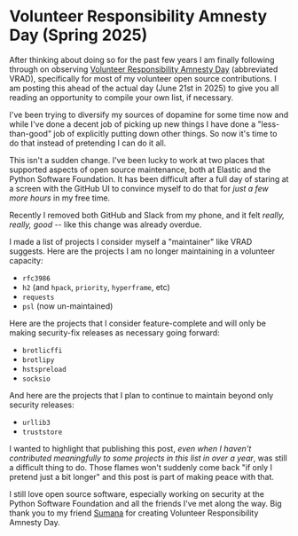 # Volunteer Responsibility Amnesty Day (Spring 2025)

After thinking about doing so for the past few years I am finally
following through on observing [Volunteer Responsibility Amnesty Day](https://www.volunteeramnestyday.net/) (abbreviated VRAD),
specifically for most of my volunteer open source contributions.
I am posting this ahead of the actual day (June 21st in 2025) to give you all reading an
opportunity to compile your own list, if necessary.

I've been trying to diversify my sources of dopamine for some
time now and while I've done a decent job of picking up new things
I have done a "less-than-good" job of explicitly putting down other things.
So now it's time to do that instead of pretending I can do it all.

This isn't a sudden change. I've been lucky to work at two places that
supported aspects of open source maintenance, both at Elastic and the Python
Software Foundation. It has been difficult after a full day of staring at a screen
with the GitHub UI to convince myself to do that for *just a few more
hours* in my free time.

Recently I removed both GitHub and Slack from my phone,
and it felt *really, really, good* -- like this change was already overdue.

I made a list of projects I consider myself a "maintainer" like VRAD suggests.
Here are the projects I am no longer maintaining in a volunteer capacity:

* `rfc3986`
* `h2` (and `hpack`, `priority`, `hyperframe`, etc)
* `requests`
* `psl` (now un-maintained)

Here are the projects that I consider feature-complete
and will only be making security-fix releases as necessary going forward:

* `brotlicffi`
* `brotlipy`
* `hstspreload`
* `socksio`

And here are the projects that I plan to continue to maintain beyond only security
releases:

* `urllib3`
* `truststore`

I wanted to highlight that publishing this post, *even when I haven't contributed
meaningfully to some projects in this list in over a year*, was still a difficult
thing to do. Those flames won't suddenly come back "if only I pretend
just a bit longer" and this post is part of making peace with that.

I still love open source software, especially working on security at the
Python Software Foundation and all the friends I've met along the way.
Big thank you to my friend [Sumana](https://www.harihareswara.net/) for creating Volunteer Responsibility Amnesty Day.
